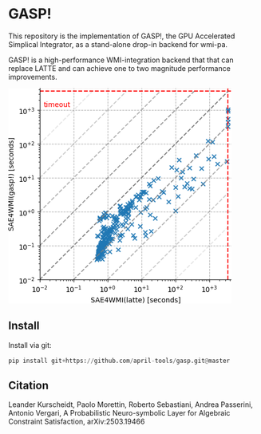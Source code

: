 # GASP!
This repository is the implementation of GASP!, the GPU Accelerated Simplical Integrator, as a stand-alone drop-in backend for wmi-pa.

GASP! is a high-performance WMI-integration backend that that can replace LATTE and can achieve one to two magnitude performance improvements.

![gasp_vs_latte](imgs/scatter.png)

## Install

Install via git:

```python
pip install git+https://github.com/april-tools/gasp.git@master
```

## Citation

Leander Kurscheidt, Paolo Morettin, Roberto Sebastiani, Andrea Passerini, Antonio Vergari, A Probabilistic Neuro-symbolic Layer for Algebraic Constraint Satisfaction, arXiv:2503.19466